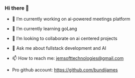 ### Hi there 👋

- 🔭 I’m currently working on ai-powered meetings platform
- 🌱 I’m currently learning goLang
- 👯 I’m looking to collaborate on ai centered projects
- 💬 Ask me about fullstack development and AI
- 📫 How to reach me: jemsofttechnologies@gmail.com

- Pro github account: https://github.com/bundijames

